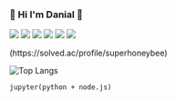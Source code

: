 ### 🌱 Hi I'm Danial 🌱

<img src = "https://img.shields.io/badge/node.js-20232a.svg?style=flat&logo=nodedotjs&logoColor=#5FA04E"> <img src = "https://img.shields.io/badge/ts-node-20232a.svg?style=flat&logo=ts-node&logoColor=#3178C6"> <img src = "https://img.shields.io/badge/nestjs-20232a.svg?style=flat&logo=nestjs&logoColor=#E0234E"> <img src = "https://img.shields.io/badge/python-20232a.svg?style=flat&logo=python&logoColor=#3776AB"> <img src = "https://img.shields.io/badge/mongodb-20232a.svg?style=flat&logo=mongodb&logoColor=#47A248"> <img src = "https://img.shields.io/badge/jupyter-20232a.svg?style=flat&logo=jupyter&logoColor=#F37626"> 
<!-- 
<img src = "https://img.shields.io/badge/amazonaws-20232a.svg?style=flat&logo=amazonaws&logoColor=#232F3E">
-->
<!-- [![Solved.ac Profile](http://mazassumnida.wtf/api/v2/generate_badge?boj=superhoneybee)] -->(https://solved.ac/profile/superhoneybee) <br>
<!-- ![Anurag's GitHub stats](https://github-readme-stats.vercel.app/api?username=dania0x4C&show_icons=true&theme=radical) -->

![Top Langs](https://github-readme-stats.vercel.app/api/top-langs/?username=Dania0x4C&layout=compact)

```jupyter(python + node.js)```
